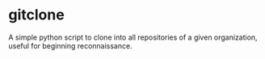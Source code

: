 # gitclone
A simple python script to clone into all repositories of a given organization, useful for beginning reconnaissance.
